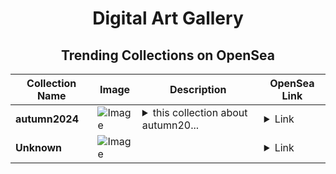 <div align="center">

# Digital Art Gallery

## Trending Collections on OpenSea

| Collection Name                       | Image                                                                                     | Description                       | OpenSea Link                                                                                          |
|---------------------------------------|-------------------------------------------------------------------------------------------|-----------------------------------|--------------------------------------------------------------------------------------------------------|
| **autumn2024** | ![Image](https://i.seadn.io/s/raw/files/ef514a22eb2ab597aa4e633cadc60842.jpg?w=500&auto=format?w=200&auto=format) | <details><summary>this collection about autumn20...</summary>this collection about autumn2024</details> | <details><summary>Link</summary>[autumn2024](https://opensea.io/collection/autumn2024)</details> |
| **Unknown** | ![Image](https://i.seadn.io/s/raw/files/fa5cb09ed4b53bd6777f1f857e41d37d.png?w=500&auto=format?w=200&auto=format) |  | <details><summary>Link</summary>[Unknown](https://opensea.io/collection/unknown-172704)</details> |

</div>